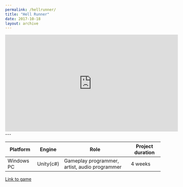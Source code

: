```yaml
---
permalink: /hellrunner/
title: "Hell Runner"
date: 2017-10-18
layout: archive
---
```

<iframe width="560" height="315" src="https://www.youtube.com/embed/g6FlWQevKww" frameborder="0" gesture="media" allow="encrypted-media" allowfullscreen></iframe>
---

|Platform |Engine |Role |Project duration |
|-----|-----|-----|-----|
|Windows PC|Unity(c#)|Gameplay programmer, artist, audio programmer|4 weeks|

[Link to game](https://jjrwalker.github.io/hellrunnergame/)
